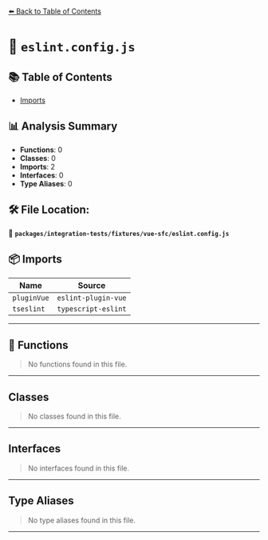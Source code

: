 [⬅️ Back to Table of Contents](../../../../index.md)

# 📄 `eslint.config.js`

## 📚 Table of Contents

- [Imports](#imports)

## 📊 Analysis Summary

- **Functions**: 0
- **Classes**: 0
- **Imports**: 2
- **Interfaces**: 0
- **Type Aliases**: 0

## 🛠️ File Location:
📂 **`packages/integration-tests/fixtures/vue-sfc/eslint.config.js`**

## 📦 Imports

| Name | Source |
|------|--------|
| `pluginVue` | `eslint-plugin-vue` |
| `tseslint` | `typescript-eslint` |


---

## 🔧 Functions

> No functions found in this file.


---

## Classes

> No classes found in this file.


---

## Interfaces

> No interfaces found in this file.


---

## Type Aliases

> No type aliases found in this file.


---